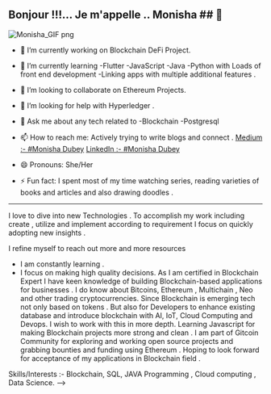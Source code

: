 ## Bonjour !!!... Je m'appelle .. Monisha ##  👋

![Monisha_GIF png](https://user-images.githubusercontent.com/70528692/91937891-8bdd0980-ed10-11ea-810c-e56ab29c3967.png)

- 🔭 I’m currently working on Blockchain DeFi Project.
- 🌱 I’m currently learning 
               -Flutter
               -JavaScript
               -Java
               -Python with Loads of front end development
               -Linking apps with multiple additional features . 
- 👯 I’m looking to collaborate on Ethereum Projects.
- 🤔 I’m looking for help with Hyperledger .
- 💬 Ask me about any tech related to 
                -Blockchain
                -Postgresql
              
- 📫 How to reach me:  Actively trying to write blogs and connect . 
                       [Medium :-  #Monisha Dubey](https://medium.com/@monishadubey6)
                       [LinkedIn :-  #Monisha Dubey](https://www.linkedin.com/in/monisha-dubey-38641a159/)
- 😄 Pronouns: She/Her
- ⚡ Fun fact: I spent most of my time watching series, reading varieties of books and articles and also drawing doodles . 
--------------------------------------------------------------------------------------------------------------------------------------------------------------------------------
I love to dive into new Technologies . To accomplish my work including create , utilize and implement according to requirement I focus on quickly adopting new insights . 

I refine myself to reach out more and more resources 
  - I am constantly learning .
  - I focus on making high quality decisions. 
As I am certified in Blockchain Expert I have keen knowledge of  building Blockchain-based applications for businesses . I do know about Bitcoins, Ethereum , Multichain , Neo and other trading cryptocurrencies. Since Blockchain is emerging tech not only based on tokens  .  But also for Developers to enhance existing database and introduce blockchain with AI, IoT, Cloud Computing and Devops. I wish to work with this in more depth. Learning Javascript for making Blockchain projects more strong and clean . I am part of Gitcoin Community for exploring and working open source projects and grabbing bounties and funding using Ethereum . Hoping to look forward for acceptance of my applications in Blockchain field .

Skills/Interests :- Blockchain, SQL, JAVA Programming , Cloud computing , Data Science. 
-->
